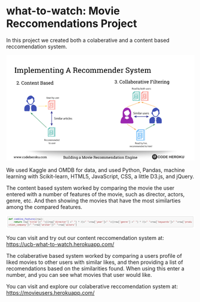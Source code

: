 # what-to-watch: Movie Reccomendations Project

In this project we created both a colaberative and a content based reccomendation system.

![content_colab.png](Images/content_colab.png)

We used Kaggle and OMDB for data, and used Python, Pandas, machine learning with Scikit-learn, HTML5, JavaScript, CSS, a little D3.js, and jQuery.

The content based system worked by comparing the movie the user entered with a number of features of the movie, such as director, actors, genre, etc. And then showing the movies that have the most similarties among the compared features.

![features.JPG](Images/features.JPG)

You can visit and try out our content reccomendation system at: https://ucb-what-to-watch.herokuapp.com/

The colaberative based system worked by comparing a users profile of liked movies to other users with similar likes, and then providing a list of recomendations based on the similarities found. When using this enter a number, and you can see what movies that user would like.

You can visit and explore our colaberative reccomendation system at: https://movieusers.herokuapp.com/
